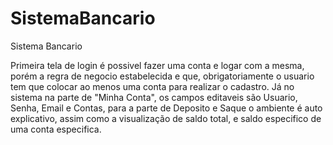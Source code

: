 # SistemaBancario
Sistema Bancario

Primeira tela de login é possivel fazer uma conta e logar com a mesma, porém a regra de negocio estabelecida e que, obrigatoriamente o usuario tem que colocar ao menos uma conta para realizar o cadastro.
Já no sistema na parte de "Minha Conta", os campos editaveis são Usuario, Senha, Email e Contas, para a parte de Deposito e Saque o ambiente é auto explicativo, assim como a visualização de saldo total, e saldo especifico de uma conta especifica.
